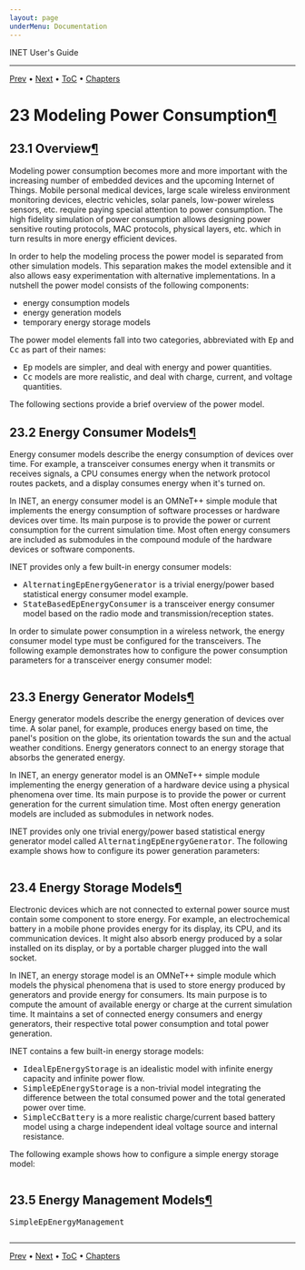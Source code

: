 ```yaml
---
layout: page
underMenu: Documentation
---
```




<div>INET User's Guide<hr width='100%'></div>
<div class='oppnavbar'><a href="chap22.html">Prev</a> &#8226; <a href="chap24.html">Next</a> &#8226; <a href="toc.html#toc_23">ToC</a> &#8226; <a href="index.html">Chapters</a></div><h1><a name="cha:power"></a>23 Modeling Power Consumption<a class="headerlink" href="#cha:power" title="Permalink to this headline">&para;</a></h1>

<p><h2><a name="sec:power:overview"></a>23.1 Overview<a class="headerlink" href="#sec:power:overview" title="Permalink to this headline">&para;</a></h2>

<p>Modeling power consumption becomes more and more important with the increasing
number of embedded devices and the upcoming Internet of Things. Mobile personal
medical devices, large scale wireless environment monitoring devices, electric
vehicles, solar panels, low-power wireless sensors, etc. require paying special
attention to power consumption. The high fidelity simulation of power
consumption allows designing power sensitive routing protocols, MAC protocols,
physical layers, etc. which in turn results in more energy efficient devices.

<p>In order to help the modeling process the power model is separated from other
simulation models. This separation makes the model extensible and it also allows
easy experimentation with alternative implementations. In a nutshell the power
model consists of the following components:

<p><ul>
  <li> energy consumption models</li>
  <li> energy generation models</li>
  <li> temporary energy storage models</li>
</ul>

<p>The power model elements fall into two categories, abbreviated with <tt>Ep</tt>
and <tt>Cc</tt> as part of their names:

<p><ul>
  <li> <tt>Ep</tt> models are simpler, and deal with energy and power quantities.</li>
  <li> <tt>Cc</tt> models are more realistic, and deal with charge, current, and voltage quantities.</li>
</ul>

<p>The following sections provide a brief overview of the power model.

<p><h2><a name="sec:power:energy-consumer-models"></a>23.2 Energy Consumer Models<a class="headerlink" href="#sec:power:energy-consumer-models" title="Permalink to this headline">&para;</a></h2>

<p>Energy consumer models describe the energy consumption of devices over time.
For example, a transceiver consumes energy when it transmits or
receives signals, a CPU consumes energy when the network protocol routes
packets, and a display consumes energy when it's turned on.

<p>In INET, an energy consumer model is an OMNeT++ simple module that implements
the energy consumption of software processes or hardware devices over time.
Its main purpose is to provide the power or current consumption for the
current simulation time. Most often energy consumers are included as
submodules in the compound module of the hardware devices or software
components.

<p>INET provides only a few built-in energy consumer models:

<p><ul>
        <li> <tt>AlternatingEpEnergyGenerator</tt> is a trivial energy/power based statistical energy consumer model example.</li>
        <li> <tt>StateBasedEpEnergyConsumer</tt> is a transceiver energy consumer model based on the radio mode and transmission/reception states.</li>
</ul>

<p>In order to simulate power consumption in a wireless network, the energy
consumer model type must be configured for the transceivers. The following
example demonstrates how to configure the power consumption parameters for
a transceiver energy consumer model:

<p><pre class="snippet" src="Snippets.ini" after="#!EnergyConsumerConfigurationExample" until="#!End"></pre>
<p>
<h2><a name="sec:power:energy-generator-models"></a>23.3 Energy Generator Models<a class="headerlink" href="#sec:power:energy-generator-models" title="Permalink to this headline">&para;</a></h2>

<p>Energy generator models describe the energy generation of devices over time.
A solar panel, for example, produces energy based on time, the panel's
position on the globe, its orientation towards the sun and the actual weather
conditions. Energy generators connect to an energy storage that absorbs the
generated energy.

<p>In INET, an energy generator model is an OMNeT++ simple module implementing
the energy generation of a hardware device using a physical phenomena over
time. Its main purpose is to provide the power or current generation for
the current simulation time. Most often energy generation models are
included as submodules in network nodes.

<p>INET provides only one trivial energy/power based statistical energy
generator model called <tt>AlternatingEpEnergyGenerator</tt>. The following
example shows how to configure its power generation parameters:

<p><pre class="snippet" src="Snippets.ini" after="#!EnergyGeneratorConfigurationExample" until="#!End"></pre>
<p><h2><a name="sec:power:energy-storage-models"></a>23.4 Energy Storage Models<a class="headerlink" href="#sec:power:energy-storage-models" title="Permalink to this headline">&para;</a></h2>

<p>Electronic devices which are not connected to external power source must contain
some component to store energy. For example, an electrochemical battery in a
mobile phone provides energy for its display, its CPU, and its communication
devices. It might also absorb energy produced by a solar installed on its
display, or by a portable charger plugged into the wall socket.

<p>In INET, an energy storage model is an OMNeT++ simple module which models
the physical phenomena that is used to store energy produced by generators
and provide energy for consumers. Its main purpose is to compute the amount
of available energy or charge at the current simulation time. It maintains
a set of connected energy consumers and energy generators, their respective
total power consumption and total power generation.

<p>INET contains a few built-in energy storage models:

<p><ul>
        <li> <tt>IdealEpEnergyStorage</tt> is an idealistic model with infinite energy capacity and infinite power flow.</li>
        <li> <tt>SimpleEpEnergyStorage</tt> is a non-trivial model integrating the difference between the total consumed power and the total generated power over time.</li>
        <li> <tt>SimpleCcBattery</tt> is a more realistic charge/current based battery model using a charge independent ideal voltage source and internal resistance.</li>
</ul>

<p>The following example shows how to configure a simple energy storage model:

<p><pre class="snippet" src="Snippets.ini" after="#!EnergyStorageConfigurationExample" until="#!End"></pre>
<p><h2><a name="sec:power:energy-management-models"></a>23.5 Energy Management Models<a class="headerlink" href="#sec:power:energy-management-models" title="Permalink to this headline">&para;</a></h2>


<tt>SimpleEpEnergyManagement</tt>

<p><pre class="snippet" src="Snippets.ini" after="#!EnergyManagementConfigurationExample" until="#!End"></pre>
<p>


<hr class='pgbr'><div class='oppnavbar'><a href="chap22.html">Prev</a> &#8226; <a href="chap24.html">Next</a> &#8226; <a href="toc.html#toc_23">ToC</a> &#8226; <a href="index.html">Chapters</a></div>
